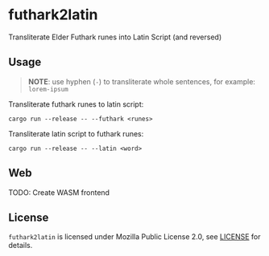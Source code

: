 # futhark2latin

Transliterate Elder Futhark runes into Latin Script (and reversed)

## Usage

> **NOTE**: use hyphen (`-`) to transliterate whole sentences, for example: `lorem-ipsum`

Transliterate futhark runes to latin script:

```
cargo run --release -- --futhark <runes>
```

Transliterate latin script to futhark runes:

```
cargo run --release -- --latin <word>
```

## Web

TODO: Create WASM frontend

## License

`futhark2latin` is licensed under Mozilla Public License 2.0, see [LICENSE](LICENSE) for details.

